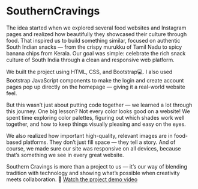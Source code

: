 # SouthernCravings
The idea started when we explored several food websites and Instagram pages and realized how beautifully they showcased their culture through food. That inspired us to build something similar, focused on authentic South Indian snacks — from the crispy murukku of Tamil Nadu to spicy banana chips from Kerala. Our goal was simple: celebrate the rich snack culture of South India through a clean and responsive web platform.

We built the project using HTML, CSS, and Bootstrap💻. I also used Bootstrap JavaScript components to make the login and create account pages pop up directly on the homepage — giving it a real-world website feel.

But this wasn’t just about putting code together — we learned a lot through this journey.
One big lesson? Not every color looks good on a website! We spent time exploring color palettes, figuring out which shades work well together, and how to keep things visually pleasing and easy on the eyes.

We also realized how important high-quality, relevant images are in food-based platforms. They don’t just fill space — they tell a story. And of course, we made sure our site was responsive on all devices, because that’s something we see in every great website.

Southern Cravings is more than a project to us — it’s our way of blending tradition with technology and showing what’s possible when creativity meets collaboration.
🎥 [Watch the project demo video](https://www.linkedin.com/feed/update/urn:li:activity:7345379541600649216/)
